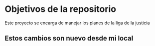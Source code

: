 # Objetivos de la repositorio

Este proyecto se encarga de manejar los planes de la liga de la justicia


## Estos cambios son nuevo desde mi local
